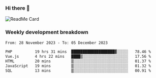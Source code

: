 ### Hi there 👋

<!--
**itzcy/itzcy** is a ✨ _special_ ✨ repository because its `README.md` (this file) appears on your GitHub profile.

Here are some ideas to get you started:

- 🔭 I’m currently working on ...
- 🌱 I’m currently learning ...
- 👯 I’m looking to collaborate on ...
- 🤔 I’m looking for help with ...
- 💬 Ask me about ...
- 📫 How to reach me: ...
- 😄 Pronouns: ...
- ⚡ Fun fact: ...
-->
![ReadMe Card](https://github-readme-stats.vercel.app/api?username=itzcy&show_icons=true&title_color=2d3198&icon_color=797cb8&text_color=24292e&bg_color=f6f8fa)

### Weekly development breakdown
<!--START_SECTION:waka-->

```txt
From: 28 November 2023 - To: 05 December 2023

PHP          19 hrs 31 mins  ███████████████████▓░░░░░   78.46 %
Vue.js       4 hrs 22 mins   ████▒░░░░░░░░░░░░░░░░░░░░   17.56 %
HTML         20 mins         ▒░░░░░░░░░░░░░░░░░░░░░░░░   01.37 %
JavaScript   19 mins         ▒░░░░░░░░░░░░░░░░░░░░░░░░   01.32 %
SQL          13 mins         ▒░░░░░░░░░░░░░░░░░░░░░░░░   00.91 %
```

<!--END_SECTION:waka-->
